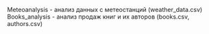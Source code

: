 Meteoanalysis - анализ данных с метеостанций (weather_data.csv)<br>
Books_analysis - анализ продаж книг и их авторов (books.csv, authors.csv)
